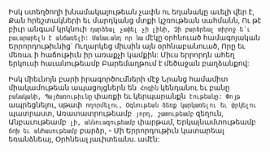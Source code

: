 
Իսկ ստեղծողի խնամակալութեան չափն ու
եղանակը աւելի վեր է,
Քան հրեշտակների եւ մարդկանց մտքի
կշռութեան սահմանն,
Ու թէ բիւր անգամ կրկնուի` դարձեալ չափել չի
լինի,
Զի բարձրեալ տիրոջ ե՛ւ բաւարարելն է անճառելի:
Մանաւանդ որ նա` մէկը օրհնուած համագոյական
Երրորդութիւնից`
Ուղարկեց միւսին այն օրհնաբանուած,
Որը եւ մեռաւ ի հաճութիւն իր առաքչի կամքին:
Միւս երրորդն ահեղ երկուսի հաւանութեամբ
Բարեմաղթում է մեծաջան բաղձանքով:


Իսկ միեւնոյն բարի իրագործումների մէջ
Նրանց համամիտ միակամութեան ապացոյցներն
են`
Հոգին` կենդանու եւ բանը` բանականի,
Պայծառութիւնը` փառքի եւ կերպարանքն`
էութեանը:
Փոյթ` ապրեցնելու, սթափ` ողորմելու,
Օգնութեան ձեռք կարկառելու եւ փրկելու`
պատրաստ,
Առատատրութեամբ` յորդ, շատութեամբ` զեղուն,
Անբաւութեամբ` լի, աննուազութեամբ` փարթամ,
Երկայնամտութեամբ` ճոխ եւ անհասութեամբ`
բարձր, -
Մի Երրորդութիւն կատարեալ եռանձնեայ,
Օրհնեալ յաւիտեանս. ամէն:


